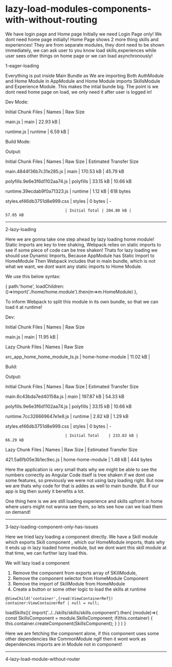 # lazy-load-modules-components-with-without-routing

We have login page and Home page Initially we need Login Page only! We dont need home page initially!
Home Page shows 2 more thing skills and experiences! They are from separate modules, they dont need to be shown immediately, we can 
ask user to you know load skills,experiences while user sees other things on home page or we can load asynchronously!

1-eager-loading

Everything is put inside Main Bundle as We are importing Both AuthModule and Home Module in AppModule and Home Module imports SkillsModule and
Experience Module. This makes the intial bunde big. The point is we dont need home page on load, we only need it after user is logged in!

Dev Mode:

Initial Chunk Files | Names   | Raw Size

main.js             | main    | 22.93 kB | 

runtime.js          | runtime |  6.59 kB | 

Build Mode:

Output:

Initial Chunk Files           | Names         |  Raw Size | Estimated Transfer Size

main.4844f36b7c31e285.js      | main          | 170.53 kB |                45.79 kB

polyfills.9e6e3f6d1102aa74.js | polyfills     |  33.15 kB |                10.66 kB

runtime.39ecdab9f0a71323.js   | runtime       |   1.12 kB |               618 bytes

styles.ef46db3751d8e999.css   | styles        |   0 bytes |                       -

                              | Initial Total | 204.80 kB |                57.05 kB


********************************************************************************************************************

2-lazy-loading

Here we are gonna take one step ahead by lazy loading home module!
Static Imports are key to tree shaking, Webpack relies on static imports to see if some piece of code can be tree shaken!
Thats for lazy loading we should use Dynamic Imports, Because AppModule has Static Import to HomeModule Then Webpack includes that
in main bundle, which is not what we want, we dont want any static imports to Home Module.

We use this below syntax:

  {
    path:'home',
    loadChildren:()=>import('./home/home.module').then(m=>m.HomeModule)
  },
  
  To inform Webpack to split this module in its own bundle, so that we can load it at runtime!
  
Dev:

Initial Chunk Files            | Names            |  Raw Size

main.js                        | main             |  11.95 kB | 


Lazy Chunk Files               | Names            |  Raw Size

src_app_home_home_module_ts.js | home-home-module |  11.02 kB | 

Build:


  
Output:

Initial Chunk Files           | Names            |  Raw Size | Estimated Transfer Size

main.6c43bda7ed40158a.js      | main             | 197.87 kB |                54.33 kB

polyfills.9e6e3f6d1102aa74.js | polyfills        |  33.15 kB |                10.66 kB

runtime.7cc326669647e1e8.js   | runtime          |   2.82 kB |                 1.29 kB

styles.ef46db3751d8e999.css   | styles           |   0 bytes |                       -

                              | Initial Total    | 233.83 kB |                66.29 kB

Lazy Chunk Files              | Names            |  Raw Size | Estimated Transfer Size

421.5a6fb05e3b1ec9ec.js       | home-home-module |   1.48 kB |               444 bytes


Here the application is very small thats why we might be able to see the numbers correctly as Angular Code itself is tree shaken if we dont 
use some features, so previously we were not using lazy loading right. But now we are thats why code for that is addes as well to main bundle. But if our app is big then surely it benefits a lot.

One thing here is we are still loading experience and skills upfront in home where users might not wanna see them, so lets see how can we load them on demand!

********************************************************************************************************************
  
  3-lazy-loading-component-only-has-issues
  
  Here we tried lazy loading a component directly. We have a Skill module  which exports Skill component , which our HomeModule imports, thats why it ends up in lazy loaded home module, but we dont want this skill module at that time, we can further lazy load this.
  
  We will lazy load a component
  
  1) Remove the component from exports array of SKillModule, 
  2) Remove the component selector from HomeModule Component
  3) Remove the import of SkillModule from HomeModule
  4) Create a button or some other logic to load the skills at runtime
  
    @ViewChild('container',{read:ViewContainerRef}) container:ViewContainerRef | null = null;

 loadSkills(){
    import('../../skills/skills/skills.component').then(
      (module)=>{
        const SkillsComponent = module.SkillsComponent;
        if(this.container)
        {
          this.container.createComponent(SkillsComponent);
        }
      }
    )
  }
  
  Here we are fetching the component alone, if this component uses some other dependencies like CommonModule ngIf then it wont work as dependencies 
  imports are in Module not in component!
  
  
  ********************************************************************************************************************
  
  4-lazy-load-module-without-router
